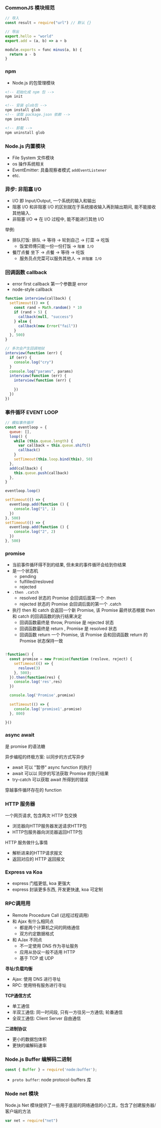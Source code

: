### CommonJS 模块规范

```js
// 导入
const result = require("url") // 默认 {}

// 导出
export.hello = "world"
export.add = (a, b) => a + b

module.exports = func minus(a, b) {
  return a - b
}
```

### npm

- Node.js 的包管理模块

```md
<!-- 初始化成 npm 包 -->
npm init

<!-- 安装 glob包 -->
npm install glob
<!-- 读取 package.json 依赖 -->
npm install

<!-- 卸载 -->
npm uninstall glob
```

### Node.js 内置模块

- File System 文件模块
- os 操作系统相关
- EventEmitter: 具备观察者模式 `addEventListener`
- etc.

### 异步: 非阻塞 I/O

- I/O 即 Input/Output, 一个系统的输入和输出
- 阻塞 I/O 和非阻塞 I/O 的区别就在于系统接收输入再到输出期间, 能不能接收其他输入.
- 非阻塞 I/O => 在 I/O 过程中, 能不能进行其他 I/O

举例:

- 排队打饭: 排队 -> 等待 -> 轮到自己 -> 打菜 -> 吃饭
  - 饭堂师傅只能一份一份打饭 -> `阻塞 I/O`
- 餐厅点餐 坐下 -> 点餐 -> 等待 -> 吃饭
  - 服务员点完菜可以服务其他人 -> `非阻塞 I/O`

### 回调函数 callback

- error first callback 第一个参数是 error
- node-style callback

```js
function interview(callback) {
  setTimeout(() => {
    const rand = Math.random() * 10
    if (rand > 5) {
      callback(null, "success")
    } else {
      callback(new Error("fail"))
    }
  }, 500)
}

// 多次会产生回调地狱
interview(function (err) {
  if (err) {
    console.log("cry")
  }
  console.log("params", params)
  interview(function (err) {
    interview(function (err) {
    
    })
  })
})

```

### 事件循环 EVENT LOOP

```js
// 模拟事件循环
const eventloop = {
  queue: [],
  loop() {
    while (this.queue.length) {
      var callback = this.queue.shift()
      callback()
    }
    setTimeout(this.loop.bind(this), 50)
  },
  add(callback) {
    this.queue.push(callback)
  },
}

eventloop.loop()

setTimeout(() => {
  eventloop.add(function () {
    console.log("1", 1)
  })
}, 500)
setTimeout(() => {
  eventloop.add(function () {
    console.log("2", 2)
  })
}, 500)
```

### promise

- 当前事件循环得不到的结果, 但未来的事件循环会给到你结果
- 是一个状态机
  - pending
  - fulfilled/resloved
  - rejected
- `.then .catch`
  - resolved 状态的 Promise 会回调后面第一个 .then
  - rejected 状态的 Promise 会回调后面的第一个 .catch
- 执行 then 和 catch 会返回一个新 Promise, 该 Promise 最终状态根据 then 和 catch 的回调函数的执行结果决定
  - 回调函数最终是 throw, Promise 是 rejected 状态
  - 回调函数最终是 return , Promise 是 resolved 状态
  - 回调函数 return 一个 Promise, 该 Promise 会和回调函数 return 的 Promise 状态保持一致

```js

!function() {
  const promise = new Promise(function (reslove, reject) {
    setTimeout(() => {
      reslove(3)
    }, 500);
  }).then(function(res) {
    console.log('res',res)
  })

  console.log('Promise',promise)
  
  setTimeout(() => {
    console.log('promise1',promise)
  }, 800)

}()
```


### async await

是 promise 的语法糖

异步编程的终极方案: 以同步的方式写异步

- await 可以 "暂停" async function 的执行
- await 可以以 同步的写法获取 Promise 的执行结果
- try-catch 可以获取 await 所得到的错误

穿越事件循环存在的 function


### HTTP 服务器

一个网页请求, 包含两次 HTTP 包交换

- 浏览器向HTTP服务器发送请求HTTP包
- HTTP包服务器向浏览器返回HTTP包


HTTP 服务做什么事情

- 解析进来的HTTP请求报文
- 返回对应的 HTTP 返回报文


### Express va Koa

- express 门槛更低, koa 更强大
- express 封装更多东西, 开发更快速, koa 可定制


### RPC调用用

- Remote Procedure Call (远程过程调用)
- 和 Ajax 有什么相同点
  - 都是两个计算机之间的网络通信
  - 双方约定数据格式
- 和 AJax 不同点
  - 不一定使用 DNS 作为寻址服务
  - 应用从协议一般不适用 HTTP
  - 基于 TCP 或 UDP


**寻址/负载均衡**

- Ajax: 使用 DNS 进行寻址
- RPC: 使用特有服务进行寻址

**TCP通信方式**

- 单工通信
- 半双工通信: 同一时间段, 只有一方往另一方通信; 轮番通信
- 全双工通信: Client Server 自由通信

**二进制协议**

- 更小的数据包体积
- 更快的编解码速率


### Node.js Buffer 编解码二进制

```js
const { Buffer } = require('node:buffer');
```

- `proto buffer`: node  protocol-buffers 库


### Node net 模块

Node.js Net 模块提供了一些用于底层的网络通信的小工具，包含了创建服务器/客户端的方法

```js
var net = require("net")
```
